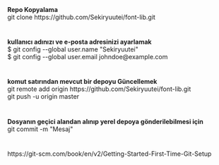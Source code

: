 <div><b>Repo Kopyalama</b></div>

<div>git clone https://github.com/Sekiryuutei/font-lib.git
<h1></h1>


<div><b>kullanıcı adınızı ve e-posta adresinizi ayarlamak</b></div> 

<div>$ git config --global user.name "Sekiryuutei"</div>
<div>$ git config --global user.email johndoe@example.com</div>
<h1></h1>

<div><b>komut satırından mevcut bir depoyu Güncellemek</b></div>

<div>git remote add origin https://github.com/Sekiryuutei/font-lib.git </div>
<div>git push -u origin master</div>
<h1></h1>


<div><b>Dosyanın geçici alandan alınıp yerel depoya gönderilebilmesi için</b></div>
<div>git commit -m "Mesaj"</div>
<h1></h1>


<div>https://git-scm.com/book/en/v2/Getting-Started-First-Time-Git-Setup</div>
